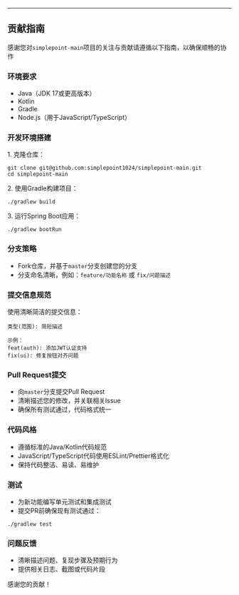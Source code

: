 ---

## 贡献指南

感谢您对`simplepoint-main`项目的关注与贡献请遵循以下指南，以确保顺畅的协作

### 环境要求

- Java（JDK 17或更高版本）
- Kotlin
- Gradle
- Node.js（用于JavaScript/TypeScript）

### 开发环境搭建

1\. 克隆仓库：

```shell
git clone git@github.com:simplepoint1024/simplepoint-main.git
cd simplepoint-main
```

2\. 使用Gradle构建项目：

```shell
./gradlew build
```

3\. 运行Spring Boot应用：

```shell
./gradlew bootRun
```

### 分支策略

- Fork仓库，并基于`master`分支创建您的分支
- 分支命名清晰，例如：`feature/功能名称` 或 `fix/问题描述`

### 提交信息规范

使用清晰简洁的提交信息：

```
类型(范围): 简短描述

示例：
feat(auth): 添加JWT认证支持
fix(ui): 修复按钮对齐问题
```

### Pull Request提交

- 向`master`分支提交Pull Request
- 清晰描述您的修改，并关联相关Issue
- 确保所有测试通过，代码格式统一

### 代码风格

- 遵循标准的Java/Kotlin代码规范
- JavaScript/TypeScript代码使用ESLint/Prettier格式化
- 保持代码整洁、易读、易维护

### 测试

- 为新功能编写单元测试和集成测试
- 提交PR前确保现有测试通过：

```shell
./gradlew test
```

### 问题反馈

- 清晰描述问题、复现步骤及预期行为
- 提供相关日志、截图或代码片段

感谢您的贡献！